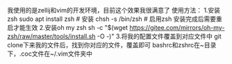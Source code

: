我使用的是zellij和vim的开发环境，目前这个效果我很满意了
使用方法：
1.安装zsh
sudo apt install zsh  # 安装
chsh -s /bin/zsh  # 启用zsh
安装完成后需要重启才能生效
2.安装oh my zsh
sh -c "$(wget https://gitee.com/mirrors/oh-my-zsh/raw/master/tools/install.sh -O -)"
3.将我的配置文件覆盖到对应文件中
git clone下来我的文件后，找到你对应的文件，覆盖即可
bashrc和zshrc在~目录下，.coc文件在~/.vim文件夹中
